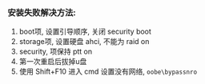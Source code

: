 ### 安装失败解决方法:

1. boot项, 设置引导顺序, 关闭 security boot
2. storage项, 设置硬盘 ahci, 不能为 raid on 
3. security, 项保持 ptt on
4. 第一次重启后拔掉u盘
5. 使用 Shift+F10 进入 cmd 设置没有网络, `oobe\bypassnro`
